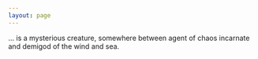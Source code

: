```yaml
---
layout: page
---
```

... is a mysterious creature, somewhere between agent of chaos incarnate and
demigod of the wind and sea.